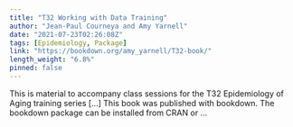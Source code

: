 ```yaml
---
title: "T32 Working with Data Training"
author: "Jean-Paul Courneya and Amy Yarnell"
date: "2021-07-23T02:26:08Z"
tags: [Epidemiology, Package]
link: "https://bookdown.org/amy_yarnell/T32-book/"
length_weight: "6.8%"
pinned: false
---
```


This is material to accompany class sessions for the T32 Epidemiology of Aging training series [...] This book was published with bookdown. The bookdown package can be installed from CRAN or ...
